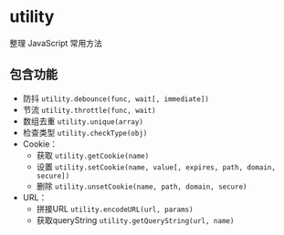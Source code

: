 # utility
整理 JavaScript 常用方法

## 包含功能

- 防抖 ```utility.debounce(func, wait[, immediate])```
- 节流 ```utility.throttle(func, wait)```
- 数组去重 ```utility.unique(array)```
- 检查类型 ```utility.checkType(obj)```
- Cookie：
  - 获取 ```utility.getCookie(name)```
  - 设置 ```utility.setCookie(name, value[, expires, path, domain, secure])```
  - 删除 ```utility.unsetCookie(name, path, domain, secure)```
- URL：
  - 拼接URL ```utility.encodeURL(url, params)```
  - 获取queryString ```utility.getQueryString(url, name)```